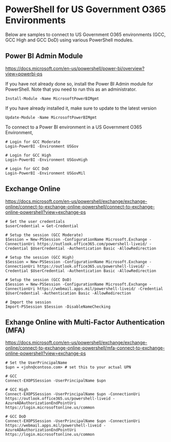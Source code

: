 # PowerShell for US Government O365 Environments
Below are samples to connect to US Government O365 environments (GCC, GCC High and GCC DoD) using various PowerShell modules.

## Power BI Admin Module

https://docs.microsoft.com/en-us/powershell/power-bi/overview?view=powerbi-ps

If you have not already done so, install the Power BI Admin module for PowerShell.  Note that you need to run this as an administrator.

```
Install-Module -Name MicrosoftPowerBIMgmt
```

If you have already installed it, make sure to update to the latest version

```
Update-Module -Name MicrosoftPowerBIMgmt
```

To connect to a Power BI environment in a US Government O365 Environment,

```
# Login for GCC Moderate
Login-PowerBI -Environment USGov

# Login for GCC High
Login-PowerBI -Environment USGovHigh

# Login for GCC DoD
Login-PowerBI -Environment USGovMil
```

## Exchange Online

https://docs.microsoft.com/en-us/powershell/exchange/exchange-online/connect-to-exchange-online-powershell/connect-to-exchange-online-powershell?view=exchange-ps

```
# Set the user credentials
$userCredential = Get-Credential

# Setup the session (GCC Moderate)
$Session = New-PSSession -ConfigurationName Microsoft.Exchange -ConnectionUri https://outlook.office365.com/powershell-liveid/ -Credential $UserCredential -Authentication Basic -AllowRedirection

# Setup the session (GCC High)
$Session = New-PSSession -ConfigurationName Microsoft.Exchange -ConnectionUri https://outlook.office365.us/powershell-liveid/ -Credential $UserCredential -Authentication Basic -AllowRedirection

# Setup the session (GCC DoD)
$Session = New-PSSession -ConfigurationName Microsoft.Exchange -ConnectionUri https://webmail.apps.mil/powershell-liveid/ -Credential $UserCredential -Authentication Basic -AllowRedirection

# Import the session
Import-PSSession $Session -DisableNameChecking

```

## Exhange Online with Multi-Factor Authentication (MFA)

https://docs.microsoft.com/en-us/powershell/exchange/exchange-online/connect-to-exchange-online-powershell/mfa-connect-to-exchange-online-powershell?view=exchange-ps

```
# Set the UserPrincipalName
$upn = <john@contoso.com> # set this to your actual UPN

# GCC
Connect-EXOPSSession -UserPrincipalName $upn

# GCC High
Connect-EXOPSSession -UserPrincipalName $upn -ConnectionUri https://outlook.office365.us/powershell-liveid -AzureADAuthorizationEndPointUri https://login.microsoftonline.us/common

# GCC DoD
Connect-EXOPSSession -UserPrincipalName $upn -ConnectionUri https://webmail.apps.mil/powershell-liveid -AzureADAuthorizationEndPointUri https://login.microsoftonline.us/common

```